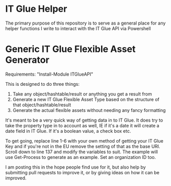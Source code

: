 # IT Glue Helper
The primary purpose of this repository is to serve as a general place for any helper functions I write to interact with the IT Glue API via Powershell

# Generic IT Glue Flexible Asset Generator
Requirements: "Install-Module ITGlueAPI"

This is designed to do three things:
1) Take any object/hashtable/result or anything you get a result from
2) Generate a new IT Glue Flexible Asset Type based on the structure of that object/hashtable/result
3) Generate the actual flexible assets without needing any fancy formatting

It's meant to be a very quick way of getting data in to IT Glue. It does try to take the property type in to account as well, IE if it's a date it will create a date field in IT Glue. If it's a boolean value, a check box etc.

To get going, replace line 1-6 with your own method of getting your IT Glue Key and if you're not in the EU remove the setting of that as the base URI. Scroll down to line 137 and modify the variables to suit. The example will use Get-Process to generate as an example. Set an organization ID too.

I am posting this in the hope people find use for it, but also help by submitting pull requests to improve it, or by giving ideas on how it can be improved.

